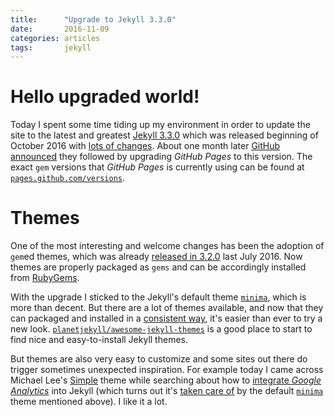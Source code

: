 ```yaml
---
title:      "Upgrade to Jekyll 3.3.0"
date:       2016-11-09
categories: articles
tags:       jekyll
---
```


# Hello upgraded world!

Today I spent some time tiding up my environment in order to update
the site to the latest and greatest [Jekyll 3.3.0] which was released
beginning of October 2016 with [lots of changes]. About one month
later [GitHub announced] they followed by upgrading _GitHub Pages_ to
this version. The exact `gem` versions that _GitHub Pages_ is
currently using can be found at [`pages.github.com/versions`].

[Jekyll 3.3.0]: https://jekyllrb.com/news/2016/10/06/jekyll-3-3-is-here/
[lots of changes]: https://jekyllrb.com/docs/history/#v3-3-0
[GitHub announced]: https://github.com/blog/2277-what-s-new-in-github-pages-with-jekyll-3-3
[`pages.github.com/versions`]: https://pages.github.com/versions/

# Themes

One of the most interesting and welcome changes has been the adoption
of `gem`ed themes, which was already [released in 3.2.0] last July
2016. Now themes are properly packaged as `gems` and can be
accordingly installed from [RubyGems].

[released in 3.2.0]: https://jekyllrb.com/news/2016/07/26/jekyll-3-2-0-released/
[RubyGems]: https://rubygems.org

With the upgrade I sticked to the Jekyll's default theme [`minima`],
which is more than decent. But there are a lot of themes available,
and now that they can packaged and installed in a [consistent way],
it's easier than ever to try a new look.
[`planetjekyll/awesome-jekyll-themes`] is a good place to start to
find nice and easy-to-install Jekyll themes.

[`minima`]: https://github.com/jekyll/minima
[consistent way]: http://jekyllrb.com/docs/themes
[`planetjekyll/awesome-jekyll-themes`]: https://github.com/planetjekyll/awesome-jekyll-themes

But themes are also very easy to customize and some sites out there
do trigger sometimes unexpected inspiration. For example today I came
across Michael Lee's [Simple] theme while searching about how to
[integrate _Google Analytics_] into Jekyll (which turns out it's
[taken care of] by the default [`minima`] theme mentioned above). I
like it a lot.

[Simple]: https://michaelsoolee.com/about/#colophon
[integrate _Google Analytics_]: https://michaelsoolee.com/google-analytics-jekyll/
[taken care of]: https://github.com/jekyll/minima#enabling-google-analytics